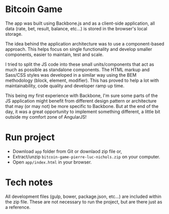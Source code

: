 # Bitcoin Game
The app was built using Backbone.js and as a client-side application, all data (rate, bet, result, balance, etc...) is stored in the browser's local storage.

The idea behind the application architecture was to use a component-based approach. This helps focus on single functionality and develop smaller components, easier to maintain, test and scale.

I tried to split the JS code into these small units/components that act as much as possible as standalone components. The HTML markup and Sass/CSS styles was developed in a similar way using the BEM methodology (block, element, modifier).  This has proved to help a lot with maintainability, code quality and developer ramp up time.

This being my first experience with Backbone, I'm sure some parts of the JS application might benefit from different design pattern or architecture that may (or may not) be more specific to Backbone.  But at the end of the day, it was a great opportunity to implement something different, a little bit outside my comfort zone of AngularJS!



# Run project
- Download `app` folder from Git or downlaod zip file or,
- Extract/unzip `bitcoin-game-pierre-luc-nichols.zip` on your computer.
- Open `app/index.html` in your browser.



# Tech notes
All development files (gulp, bower, package.json, etc...) are included within the zip file. These are not necessary to run the project, but are there just as a reference.